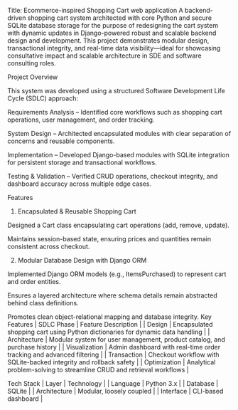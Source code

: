 Title: Ecommerce-inspired Shopping Cart web application
A backend-driven shopping cart system architected with core Python and secure SQLite database storage for the purpose of redesigning the cart system with dynamic updates in Django-powered robust and scalable backend design and development.
This project demonstrates modular design, transactional integrity, and real-time data visibility—ideal for showcasing consultative impact and scalable architecture in SDE and software consulting roles.

Project Overview

This system was developed using a structured Software Development Life Cycle (SDLC) approach:

Requirements Analysis – Identified core workflows such as shopping cart operations, user management, and order tracking.

System Design – Architected encapsulated modules with clear separation of concerns and reusable components.

Implementation – Developed Django-based modules with SQLite integration for persistent storage and transactional workflows.

Testing & Validation – Verified CRUD operations, checkout integrity, and dashboard accuracy across multiple edge cases.

Features
1. Encapsulated & Reusable Shopping Cart

Designed a Cart class encapsulating cart operations (add, remove, update).

Maintains session-based state, ensuring prices and quantities remain consistent across checkout.

2. Modular Database Design with Django ORM

Implemented Django ORM models (e.g., ItemsPurchased) to represent cart and order entities.

Ensures a layered architecture where schema details remain abstracted behind class definitions.

Promotes clean object-relational mapping and database integrity.
Key Features
| SDLC Phase | Feature Description | 
| Design | Encapsulated shopping cart using Python dictionaries for dynamic data handling | 
| Architecture | Modular system for user management, product catalog, and purchase history | 
| Visualization | Admin dashboard with real-time order tracking and advanced filtering | 
| Transaction | Checkout workflow with SQLite-backed integrity and rollback safety | 
| Optimization | Analytical problem-solving to streamline CRUD and retrieval workflows | 


Tech Stack
| Layer | Technology | 
| Language | Python 3.x | 
| Database | SQLite | 
| Architecture | Modular, loosely coupled | 
| Interface | CLI-based dashboard | 

